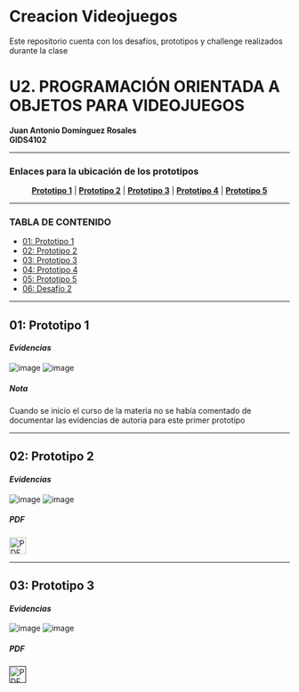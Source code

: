 # Creacion Videojuegos
Este repositorio cuenta con los desafíos, prototipos y challenge realizados durante la clase

# U2. PROGRAMACIÓN ORIENTADA A OBJETOS PARA VIDEOJUEGOS
**Juan Antonio Domínguez Rosales**  
**GIDS4102**

----
### Enlaces para la ubicación de los prototipos
<p align="center">
<strong><a href="https://github.com/Anthonyy12/CreacionVideojuegos-GIDS4102/blob/main/Prototipo-1.unitypackage">Prototipo 1</a></strong>
|
<strong><a href="https://github.com/Anthonyy12/CreacionVideojuegos-GIDS4102/blob/main/Prototipo-2.unitypackage">Prototipo 2</a></strong>
|
<strong><a href="#link3">Prototipo 3</a></strong>
|
<strong><a href="#link4">Prototipo 4</a></strong>
|
<strong><a href="#link5">Prototipo 5</a></strong>
</p>

----

### TABLA DE CONTENIDO
- [01: Prototipo 1](#01-prototipo-1)
- [02: Prototipo 2](#02-prototipo-2)
- [03: Prototipo 3](#03-prototipo-3)
- [04: Prototipo 4](#04-prototipo-4)
- [05: Prototipo 5](#05-prototipo-5)
- [06: Desafío 2](#06-desafío-2)

----

## 01: Prototipo 1
#### *Evidencias*

![image](https://github.com/user-attachments/assets/9d22e02c-8f69-48a2-8b11-dc71577c9da6)
![image](https://github.com/user-attachments/assets/0e018512-57a6-4af8-a8f1-4541ff2c9268)

##### *Nota*
Cuando se inicio el curso de la materia no se había comentado de documentar las evidencias de autoria para este primer prototipo

----

## 02: Prototipo 2
#### *Evidencias*

![image](https://github.com/user-attachments/assets/8dffb6f1-1694-48d0-956a-ac2e13b5f8f8)
![image](https://github.com/user-attachments/assets/7234e7a8-685e-4a31-91dc-f67409377db2)

##### *PDF*
<a href="https://github.com/Anthonyy12/CreacionVideojuegos-GIDS4102/blob/main/PDF's/Prototipo%202.pdf" target="_blank">
    <img src="https://cdn-icons-png.flaticon.com/512/337/337946.png" alt="PDF" width="30"/>
</a>

----

## 03: Prototipo 3
#### *Evidencias*

![image](https://github.com/user-attachments/assets/e1776d72-4913-494a-ba99-cd092baca61d)
![image](https://github.com/user-attachments/assets/dc55ec79-ebaf-4563-b542-c64763aa0c69)

##### *PDF*
<a href="" target="_blank">
    <img src="https://cdn-icons-png.flaticon.com/512/337/337946.png" alt="PDF" width="30"/>
</a>
